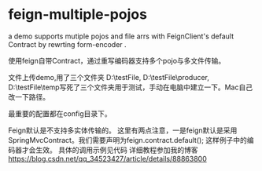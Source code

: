 # feign-multiple-pojos
a demo supports mutiple pojos and file arrs with FeignClient's default Contract by rewrting form-encoder .

使用feign自带Contract，通过重写编码器支持多个pojo与多文件传输。

文件上传demo,用了三个文件夹 D:\testFile, D:\testFile\producer, D:\testFile\temp写死了三个文件夹用于测试，手动在电脑中建立一下。Mac自己改一下路径。

最重要的配置都在config目录下。

Feign默认是不支持多实体传输的。
这里有两点注意，一是feign默认是采用
SpringMvcContract。我们需要声明为feign.contract.default();
这样例子中的编码器才会生效。
具体的调用示例见代码
详细教程参加我的博客 https://blog.csdn.net/qq_34523427/article/details/88863800
